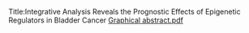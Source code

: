 Title:Integrative Analysis Reveals the Prognostic Effects of Epigenetic Regulators in Bladder Cancer
[Graphical abstract.pdf](https://github.com/user-attachments/files/21391722/Graphical.abstract.pdf)

